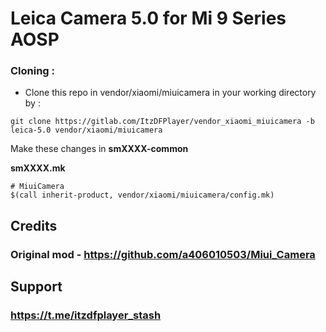 # Leica Camera 5.0 for Mi 9 Series AOSP

### Cloning :
- Clone this repo in vendor/xiaomi/miuicamera in your working directory by :
```
git clone https://gitlab.com/ItzDFPlayer/vendor_xiaomi_miuicamera -b leica-5.0 vendor/xiaomi/miuicamera
```

Make these changes in **smXXXX-common**

**smXXXX.mk**
```
# MiuiCamera
$(call inherit-product, vendor/xiaomi/miuicamera/config.mk)
```
## Credits

### Original mod - https://github.com/a406010503/Miui_Camera

## Support

### https://t.me/itzdfplayer_stash <br>

